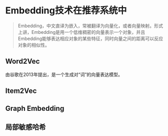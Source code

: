 # Embedding技术在推荐系统中

> Embedding，中文直译为嵌入，常被翻译为向量化，或者向量映射。形式上讲，Embedding是用一个低维稠密的向量表示一个对象，并且Embedding能够表达相应对象的某些特征，同时向量之间的距离可以反应对象的相似性。

## Word2Vec

由谷歌在2013年提出，是一个生成对“词”的向量表达模型。



## Item2Vec





## Graph Embedding

 



## 局部敏感哈希
